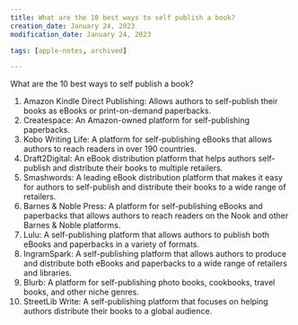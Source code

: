 ```yaml
---
title: What are the 10 best ways to self publish a book?
creation_date: January 24, 2023
modification_date: January 24, 2023

tags: [apple-notes, archived]

---
```



What are the 10 best ways to self publish a book?

1. Amazon Kindle Direct Publishing: Allows authors to self-publish their books as eBooks or print-on-demand paperbacks.
2. Createspace: An Amazon-owned platform for self-publishing paperbacks.
3. Kobo Writing Life: A platform for self-publishing eBooks that allows authors to reach readers in over 190 countries.
4. Draft2Digital: An eBook distribution platform that helps authors self-publish and distribute their books to multiple retailers.
5. Smashwords: A leading eBook distribution platform that makes it easy for authors to self-publish and distribute their books to a wide range of retailers.
6. Barnes & Noble Press: A platform for self-publishing eBooks and paperbacks that allows authors to reach readers on the Nook and other Barnes & Noble platforms.
7. Lulu: A self-publishing platform that allows authors to publish both eBooks and paperbacks in a variety of formats.
8. IngramSpark: A self-publishing platform that allows authors to produce and distribute both eBooks and paperbacks to a wide range of retailers and libraries.
9. Blurb: A platform for self-publishing photo books, cookbooks, travel books, and other niche genres.
10. StreetLib Write: A self-publishing platform that focuses on helping authors distribute their books to a global audience.

